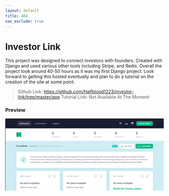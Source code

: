 ```yaml
---
layout: default
title: 404
nav_exclude: true
---
```

# Investor Link

This project was designed to connect investors with founders. Created with Django and used various other tools including Stripe, and Redis. Overall the project took around 40-50 hours as it was my first Django project. Look forward to getting this hosted eventually and plan to do a tutorial on the creation of the site at some point.

> Github Link: https://github.com/Halfblood1223/investor-link/tree/master/app
> Tutorial Link: Not Available At The Moment

### Preview
![Investorlink](../../images/investorlink.png)
